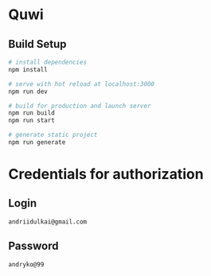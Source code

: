 # Quwi

## Build Setup

```bash
# install dependencies
npm install

# serve with hot reload at localhost:3000
npm run dev

# build for production and launch server
npm run build
npm run start

# generate static project
npm run generate
```

# Credentials for authorization

## Login
```
andriidulkai@gmail.com
```

## Password
```
andryko@99
```
